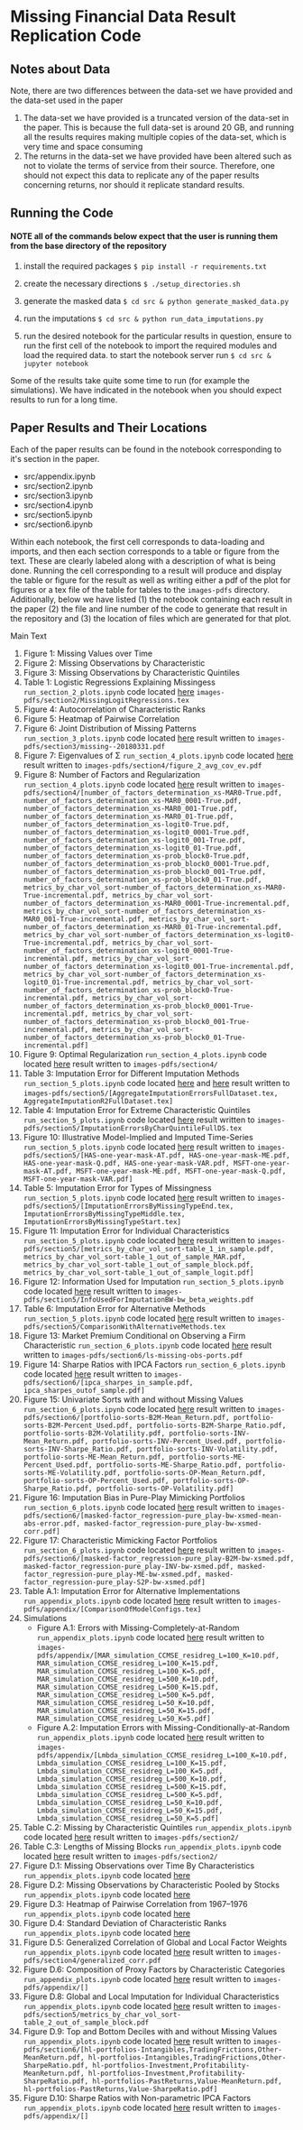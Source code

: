 # Missing Financial Data Result Replication Code

## Notes about Data

Note, there are two differences between the data-set we have provided and the data-set used in the paper
1. The data-set we have provided is a truncated version of the data-set in the paper. This is because the full data-set is around 20 GB, and running all the results requires making multiple copies of the data-set, which is very time and space consuming
2. The returns in the data-set we have provided have been altered such as not to violate the terms of service from their source. Therefore, one should not expect this data to replicate any of the paper results concerning returns, nor should it replicate standard results.

## Running the Code

#### NOTE all of the commands below expect that the user is running them from the base directory of the repository

1. install the required packages `$ pip install -r requirements.txt`

2. create the necessary directions `$ ./setup_directories.sh`

3. generate the masked data `$ cd src & python generate_masked_data.py`

4. run the imputations `$ cd src & python run_data_imputations.py`

5. run the desired notebook for the particular results in question, ensure to run the first cell of the notebook to import the required modules and load the required data. to start the notebook server run `$ cd src & jupyter notebook`

Some of the results take quite some time to run (for example the simulations). We have indicated in the notebook when you should expect results to run for a long time.

## Paper Results and Their Locations
Each of the paper results can be found in the notebook corresponding to it's section in the paper. 
- src/appendix.ipynb
- src/section2.ipynb
- src/section3.ipynb
- src/section4.ipynb
- src/section5.ipynb
- src/section6.ipynb

Within each notebook, the first cell corresponds to data-loading and imports, and then each section corresponds to a table or figure from the text. These are clearly labeled along with a description of what is being done. Running the cell corresponding to a result will produce and display the table or figure for the result as well as writing either a pdf of the plot for figures or a tex file of the table for tables to the `images-pdfs` directory. Additionally, below we have listed (1) the notebook containing each result in the paper (2) the file and line number of the code to generate that result in the repository and (3) the location of files which are generated for that plot.

Main Text
1. Figure 1: Missing Values over Time
2. Figure 2: Missing Observations by Characteristic
3. Figure 3: Missing Observations by Characteristic Quintiles
4. Table 1: Logistic Regressions Explaining Missingess `run_section_2_plots.ipynb` code located [here](https://github.com/sven-lerner/missing_data_pub/blob/main/src/plots_and_tables/section_2.py#L132) `images-pdfs/section2/MissingLogitRegressions.tex`
5. Figure 4: Autocorrelation of Characteristic Ranks
6. Figure 5: Heatmap of Pairwise Correlation
7. Figure 6: Joint Distribution of Missing Patterns `run_section_3_plots.ipynb`  code located [here](https://github.com/sven-lerner/missing_data_pub/blob/main/src/plots_and_tables/section_3.py#L42) result written to `images-pdfs/section3/missing--20180331.pdf`
8. Figure 7: Eigenvalues of Σ `run_section_4_plots.ipynb` code located [here](https://github.com/sven-lerner/missing_data_pub/blob/main/src/plots_and_tables/section_4.py#L63)  result written to `images-pdfs/section4/figure_2_avg_cov_ev.pdf`
9. Figure 8: Number of Factors and Regularization `run_section_4_plots.ipynb` code located [here](https://github.com/sven-lerner/missing_data_pub/blob/main/src/plots_and_tables/section_4.py#L87)  result written to `images-pdfs/section4/[number_of_factors_determination_xs-MAR0-True.pdf, number_of_factors_determination_xs-MAR0_0001-True.pdf, number_of_factors_determination_xs-MAR0_001-True.pdf,  number_of_factors_determination_xs-MAR0_01-True.pdf, number_of_factors_determination_xs-logit0-True.pdf, number_of_factors_determination_xs-logit0_0001-True.pdf, number_of_factors_determination_xs-logit0_001-True.pdf, number_of_factors_determination_xs-logit0_01-True.pdf, number_of_factors_determination_xs-prob_block0-True.pdf, number_of_factors_determination_xs-prob_block0_0001-True.pdf, number_of_factors_determination_xs-prob_block0_001-True.pdf,  number_of_factors_determination_xs-prob_block0_01-True.pdf, metrics_by_char_vol_sort-number_of_factors_determination_xs-MAR0-True-incremental.pdf, metrics_by_char_vol_sort-number_of_factors_determination_xs-MAR0_0001-True-incremental.pdf, metrics_by_char_vol_sort-number_of_factors_determination_xs-MAR0_001-True-incremental.pdf, metrics_by_char_vol_sort-number_of_factors_determination_xs-MAR0_01-True-incremental.pdf, metrics_by_char_vol_sort-number_of_factors_determination_xs-logit0-True-incremental.pdf, metrics_by_char_vol_sort-number_of_factors_determination_xs-logit0_0001-True-incremental.pdf, metrics_by_char_vol_sort-number_of_factors_determination_xs-logit0_001-True-incremental.pdf, metrics_by_char_vol_sort-number_of_factors_determination_xs-logit0_01-True-incremental.pdf, metrics_by_char_vol_sort-number_of_factors_determination_xs-prob_block0-True-incremental.pdf, metrics_by_char_vol_sort-number_of_factors_determination_xs-prob_block0_0001-True-incremental.pdf, metrics_by_char_vol_sort-number_of_factors_determination_xs-prob_block0_001-True-incremental.pdf, metrics_by_char_vol_sort-number_of_factors_determination_xs-prob_block0_01-True-incremental.pdf]`
11. Figure 9: Optimal Regularization `run_section_4_plots.ipynb` code located [here](https://github.com/sven-lerner/missing_data_pub/blob/main/src/plots_and_tables/section_4.py#L205)  result written to `images-pdfs/section4/`
12. Table 3: Imputation Error for Different Imputation Methods `run_section_5_plots.ipynb` code located [here](https://github.com/sven-lerner/missing_data_pub/blob/main/src/plots_and_tables/section_5.py#L240) and [here](https://github.com/sven-lerner/missing_data_pub/blob/main/src/plots_and_tables/section_5.py#L331)  result written to `images-pdfs/section5/[AggregateImputationErrorsFullDataset.tex, AggregateImputationR2FullDataset.tex]`
13. Table 4: Imputation Error for Extreme Characteristic Quintiles `run_section_5_plots.ipynb` code located [here](https://github.com/sven-lerner/missing_data_pub/blob/main/src/plots_and_tables/section_5.py#L786) result written to `images-pdfs/section5/ImputationErrorsByCharQuintileFullDS.tex`
14. Figure 10: Illustrative Model-Implied and Imputed Time-Series `run_section_5_plots.ipynb` code located [here](https://github.com/sven-lerner/missing_data_pub/blob/main/src/plots_and_tables/section_5.py#L23) result written to `images-pdfs/section5/[HAS-one-year-mask-AT.pdf, HAS-one-year-mask-ME.pdf, HAS-one-year-mask-Q.pdf, HAS-one-year-mask-VAR.pdf, MSFT-one-year-mask-AT.pdf, MSFT-one-year-mask-ME.pdf, MSFT-one-year-mask-Q.pdf, MSFT-one-year-mask-VAR.pdf]`
15. Table 5: Imputation Error for Types of Missingness `run_section_5_plots.ipynb` code located [here](https://github.com/sven-lerner/missing_data_pub/blob/main/src/plots_and_tables/section_5.py#L689) result written to `images-pdfs/section5/[ImputationErrorsByMissingTypeEnd.tex, ImputationErrorsByMissingTypeMiddle.tex, ImputationErrorsByMissingTypeStart.tex]`
16. Figure 11: Imputation Error for Individual Characteristics `run_section_5_plots.ipynb` code located [here](https://github.com/sven-lerner/missing_data_pub/blob/main/src/plots_and_tables/section_5.py#L586) result written to `images-pdfs/section5/[metrics_by_char_vol_sort-table_1_in_sample.pdf, metrics_by_char_vol_sort-table_1_out_of_sample_MAR.pdf, metrics_by_char_vol_sort-table_1_out_of_sample_block.pdf, metrics_by_char_vol_sort-table_1_out_of_sample_logit.pdf]`
17. Figure 12: Information Used for Imputation `run_section_5_plots.ipynb` code located [here](https://github.com/sven-lerner/missing_data_pub/blob/main/src/plots_and_tables/section_5.py#L969) result written to `images-pdfs/section5/InfoUsedForImputationBW-bw_beta_weights.pdf`
18. Table 6: Imputation Error for Alternative Methods `run_section_5_plots.ipynb` code located [here](https://github.com/sven-lerner/missing_data_pub/blob/main/src/plots_and_tables/section_5.py#L1047) result written to `images-pdfs/section5/ComparisonWithAlternativeMethods.tex`
19. Figure 13: Market Premium Conditional on Observing a Firm Characteristic `run_section_6_plots.ipynb` code located [here](https://github.com/sven-lerner/missing_data_pub/blob/main/src/plots_and_tables/section_6.py#L26) result written to `images-pdfs/section6/ls-missing-obs-ports.pdf`
20. Figure 14: Sharpe Ratios with IPCA Factors `run_section_6_plots.ipynb` code located [here](https://github.com/sven-lerner/missing_data_pub/blob/main/src/plots_and_tables/section_6.py#L441) result written to `images-pdfs/section6/[ipca_sharpes_in_sample.pdf, ipca_sharpes_outof_sample.pdf]`
21. Figure 15: Univariate Sorts with and without Missing Values `run_section_6_plots.ipynb` code located [here](https://github.com/sven-lerner/missing_data_pub/blob/main/src/plots_and_tables/section_6.py#L120) result written to `images-pdfs/section6/[portfolio-sorts-B2M-Mean_Return.pdf, portfolio-sorts-B2M-Percent_Used.pdf, portfolio-sorts-B2M-Sharpe_Ratio.pdf, portfolio-sorts-B2M-Volatility.pdf, portfolio-sorts-INV-Mean_Return.pdf, portfolio-sorts-INV-Percent_Used.pdf, portfolio-sorts-INV-Sharpe_Ratio.pdf, portfolio-sorts-INV-Volatility.pdf, portfolio-sorts-ME-Mean_Return.pdf, portfolio-sorts-ME-Percent_Used.pdf, portfolio-sorts-ME-Sharpe_Ratio.pdf, portfolio-sorts-ME-Volatility.pdf, portfolio-sorts-OP-Mean_Return.pdf, portfolio-sorts-OP-Percent_Used.pdf, portfolio-sorts-OP-Sharpe_Ratio.pdf, portfolio-sorts-OP-Volatility.pdf]`
22. Figure 16: Imputation Bias in Pure-Play Mimicking Portfolios `run_section_6_plots.ipynb` code located [here](https://github.com/sven-lerner/missing_data_pub/blob/main/src/plots_and_tables/section_6.py#L257) result written to `images-pdfs/section6/[masked-factor_regression-pure_play-bw-xsmed-mean-abs-error.pdf, masked-factor_regression-pure_play-bw-xsmed-corr.pdf]`
23. Figure 17: Characteristic Mimicking Factor Portfolios `run_section_6_plots.ipynb` code located [here](https://github.com/sven-lerner/missing_data_pub/blob/main/src/plots_and_tables/section_6.py#L257) result written to `images-pdfs/section6/[masked-factor_regression-pure_play-B2M-bw-xsmed.pdf, masked-factor_regression-pure_play-INV-bw-xsmed.pdf, masked-factor_regression-pure_play-ME-bw-xsmed.pdf, masked-factor_regression-pure_play-S2P-bw-xsmed.pdf]`
24. Table A.1: Imputation Error for Alternative Implementations `run_appendix_plots.ipynb` code located [here](https://github.com/sven-lerner/missing_data_pub/blob/main/src/plots_and_tables/appendix.py#L471) result written to `images-pdfs/appendix/[ComparisonOfModelConfigs.tex]`
25. Simulations
    - Figure A.1: Errors with Missing-Completely-at-Random `run_appendix_plots.ipynb` code located [here](https://github.com/sven-lerner/missing_data_pub/blob/main/src/plots_and_tables/appendix.py#L21) result written to `images-pdfs/appendix/[MAR_simulation_CCMSE_residreg_L=100_K=10.pdf, MAR_simulation_CCMSE_residreg_L=100_K=15.pdf, MAR_simulation_CCMSE_residreg_L=100_K=5.pdf, MAR_simulation_CCMSE_residreg_L=500_K=10.pdf, MAR_simulation_CCMSE_residreg_L=500_K=15.pdf, MAR_simulation_CCMSE_residreg_L=500_K=5.pdf, MAR_simulation_CCMSE_residreg_L=50_K=10.pdf, MAR_simulation_CCMSE_residreg_L=50_K=15.pdf, MAR_simulation_CCMSE_residreg_L=50_K=5.pdf]`
    - Figure A.2: Imputation Errors with Missing-Conditionally-at-Random `run_appendix_plots.ipynb` code located [here](https://github.com/sven-lerner/missing_data_pub/blob/main/src/plots_and_tables/appendix.py#L21) result written to `images-pdfs/appendix/[Lmbda_simulation_CCMSE_residreg_L=100_K=10.pdf, Lmbda_simulation_CCMSE_residreg_L=100_K=15.pdf, Lmbda_simulation_CCMSE_residreg_L=100_K=5.pdf, Lmbda_simulation_CCMSE_residreg_L=500_K=10.pdf, Lmbda_simulation_CCMSE_residreg_L=500_K=15.pdf, Lmbda_simulation_CCMSE_residreg_L=500_K=5.pdf, Lmbda_simulation_CCMSE_residreg_L=50_K=10.pdf, Lmbda_simulation_CCMSE_residreg_L=50_K=15.pdf, Lmbda_simulation_CCMSE_residreg_L=50_K=5.pdf]`
26. Table C.2: Missing by Characteristic Quintiles `run_appendix_plots.ipynb` code located [here](https://github.com/sven-lerner/missing_data_pub/blob/main/src/plots_and_tables/section_2.py#L468) result written to `images-pdfs/section2/`
27. Table C.3: Lengths of Missing Blocks `run_appendix_plots.ipynb` code located [here](https://github.com/sven-lerner/missing_data_pub/blob/main/src/plots_and_tables/section_2.py#L445) result written to `images-pdfs/section2/`
28. Figure D.1: Missing Observations over Time By Characteristics `run_appendix_plots.ipynb` code located [here]()
29. Figure D.2: Missing Observations by Characteristic Pooled by Stocks `run_appendix_plots.ipynb` code located [here]()
30. Figure D.3: Heatmap of Pairwise Correlation from 1967–1976 `run_appendix_plots.ipynb` code located [here]()
31. Figure D.4: Standard Deviation of Characteristic Ranks `run_appendix_plots.ipynb` code located [here]()
32. Figure D.5: Generalized Correlation of Global and Local Factor Weights `run_appendix_plots.ipynb` code located [here](https://github.com/sven-lerner/missing_data_pub/blob/main/src/plots_and_tables/section_4.py#L308) result written to `images-pdfs/section4/generalized_corr.pdf`
33. Figure D.6: Composition of Proxy Factors by Characteristic Categories `run_appendix_plots.ipynb` code located [here](https://github.com/sven-lerner/missing_data_pub/blob/main/src/plots_and_tables/appendix.py#L356) result written to `images-pdfs/appendix/[]`
34. Figure D.8: Global and Local Imputation for Individual Characteristics `run_appendix_plots.ipynb` code located [here](https://github.com/sven-lerner/missing_data_pub/blob/main/src/plots_and_tables/section_5.py#L586) result written to `images-pdfs/section5/metrics_by_char_vol_sort-table_2_out_of_sample_block.pdf`
35. Figure D.9: Top and Bottom Deciles with and without Missing Values `run_appendix_plots.ipynb` code located [here](https://github.com/sven-lerner/missing_data_pub/blob/main/src/plots_and_tables/section_6.py#L167) result written to `images-pdfs/section6/[hl-portfolios-Intangibles,TradingFrictions,Other-MeanReturn.pdf, hl-portfolios-Intangibles,TradingFrictions,Other-SharpeRatio.pdf, hl-portfolios-Investment,Profitability-MeanReturn.pdf, hl-portfolios-Investment,Profitability-SharpeRatio.pdf, hl-portfolios-PastReturns,Value-MeanReturn.pdf, hl-portfolios-PastReturns,Value-SharpeRatio.pdf]`
36. Figure D.10: Sharpe Ratios with Non-parametric IPCA Factors `run_appendix_plots.ipynb` code located [here](https://github.com/sven-lerner/missing_data_pub/blob/main/src/plots_and_tables/appendix.py#L56) result written to `images-pdfs/appendix/[]`




